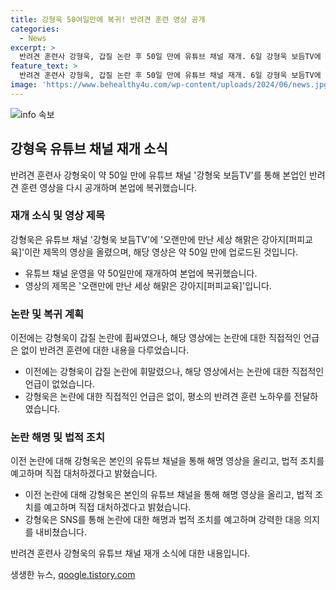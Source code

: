 ```yaml
---
title: 강형욱 50여일만에 복귀! 반려견 훈련 영상 공개
categories:
  - News
excerpt: >
  반려견 훈련사 강형욱, 갑질 논란 후 50일 만에 유튜브 채널 재개. 6일 강형욱 보듬TV에 영상 업로드, 논란 언급 없이 훈련 영상 공개. 갑질 논란은 회사 직원에게 욕설과 폭언을 한 것으로 알려졌고, 해명 영상에서는 논란을 해명하며 법적 조치를 예고함. 갑질 논란에 대한 법적 대응 예고하며 복귀를 예고.
feature_text: >
  반려견 훈련사 강형욱, 갑질 논란 후 50일 만에 유튜브 채널 재개. 6일 강형욱 보듬TV에 영상 업로드, 논란 언급 없이 훈련 영상 공개. 갑질 논란은 회사 직원에게 욕설과 폭언을 한 것으로 알려졌고, 해명 영상에서는 논란을 해명하며 법적 조치를 예고함. 갑질 논란에 대한 법적 대응 예고하며 복귀를 예고.
image: 'https://www.behealthy4u.com/wp-content/uploads/2024/06/news.jpg'
---
```


<p><img src="https://www.behealthy4u.com/wp-content/uploads/2024/06/news.jpg" alt="info 속보" /></p>

<h2 data-ke-size="size26">강형욱 유튜브 채널 재개 소식</h2>

<p data-ke-size="size16">반려견 훈련사 강형욱이 약 50일 만에 유튜브 채널 '강형욱 보듬TV'를 통해 본업인 반려견 훈련 영상을 다시 공개하며 본업에 복귀했습니다.</p>

<h3>재개 소식 및 영상 제목</h3>

<p data-ke-size="size16">강형욱은 유튜브 채널 '강형욱 보듬TV'에 '오랜만에 만난 세상 해맑은 강아지[퍼피교육]'이란 제목의 영상을 올렸으며, 해당 영상은 약 50일 만에 업로드된 것입니다.</p>

<ul>
  <li>유튜브 채널 운영을 약 50일만에 재개하여 본업에 복귀했습니다.</li>
  <li>영상의 제목은 '오랜만에 만난 세상 해맑은 강아지[퍼피교육]'입니다.</li>
</ul>

<h3>논란 및 복귀 계획</h3>

<p data-ke-size="size16">이전에는 강형욱이 갑질 논란에 휩싸였으나, 해당 영상에는 논란에 대한 직접적인 언급은 없이 반려견 훈련에 대한 내용을 다루었습니다.</p>

<ul>
  <li>이전에는 강형욱이 갑질 논란에 휘말렸으나, 해당 영상에서는 논란에 대한 직접적인 언급이 없었습니다.</li>
  <li>강형욱은 논란에 대한 직접적인 언급은 없이, 평소의 반려견 훈련 노하우를 전달하였습니다.</li>
</ul>

<h3>논란 해명 및 법적 조치</h3>

<p data-ke-size="size16">이전 논란에 대해 강형욱은 본인의 유튜브 채널을 통해 해명 영상을 올리고, 법적 조치를 예고하며 직접 대처하겠다고 밝혔습니다.</p>

<ul>
  <li>이전 논란에 대해 강형욱은 본인의 유튜브 채널을 통해 해명 영상을 올리고, 법적 조치를 예고하며 직접 대처하겠다고 밝혔습니다.</li>
  <li>강형욱은 SNS를 통해 논란에 대한 해명과 법적 조치를 예고하며 강력한 대응 의지를 내비쳤습니다.</li>
</ul>

<p data-ke-size="size16">반려견 훈련사 강형욱의 유튜브 채널 재개 소식에 대한 내용입니다.</p>
생생한 뉴스, <a href="https://qoogle.tistory.com" rel="dofollow">qoogle.tistory.com</a>


